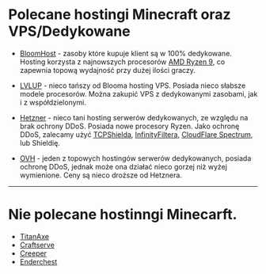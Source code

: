 # Polecane hostingi Minecraft oraz VPS/Dedykowane

- [BloomHost](https://bloom.host) - zasoby które kupuje klient są w 100% dedykowane. Hosting korzysta z najnowszych procesorów [AMD Ryzen 9](https://www.amd.com/pl/partner/why-customers-are-buying-ryzen), co zapewnia topową wydajność przy dużej ilości graczy.

- [LVLUP](https://lvlup.pro) - nieco tańszy od Blooma hosting VPS. Posiada nieco słabsze modele procesorów. Można zakupić VPS z dedykowanymi zasobami, jak i z współdzielonymi.

- [Hetzner](https://hetzner.com) - nieco tani hosting serwerów dedykowanych, ze względu na brak ochrony DDoS. Posiada nowe procesory Ryzen. Jako ochronę DDoS, zalecamy użyć [TCPShielda](https://tcpshield.com), [InfinityFiltera](https://www.infinity-filter.com/en), [CloudFlare Spectrum](https://www.cloudflare.com/products/cloudflare-spectrum/minecraft/), lub Shieldię.

- [OVH](https://ovh.com) - jeden z topowych hostingów serwerów dedykowanych, posiada ochronę DDoS, jednak może ona działać nieco gorzej niż wyżej wymienione. Ceny są nieco droższe od Hetznera.

---

# Nie polecane hostinngi Minecarft.

- [TitanAxe]()
- [Craftserve]()
- [Creeper]()
- [Enderchest]() 
